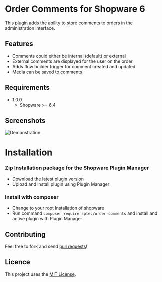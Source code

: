 Order Comments for Shopware 6
=====

This plugin adds the ability to store comments to orders in the administration interface.

Features
-----
- Comments could either be internal (default) or external
- External comments are displayed for the user on the order
- Adds flow builder trigger for comment created and updated
- Media can be saved to comments

Requirements
-----
* 1.0.0
    * Shopware >= 6.4

Screenshots
-----
![Demonstration](https://raw.githubusercontent.com/stefanpoensgen/SptecOrderComments/main/src/Resources/store/images/1.png)

Installation
====

### Zip Installation package for the Shopware Plugin Manager
* Download the latest plugin version
* Upload and install plugin using Plugin Manager

### Install with composer
* Change to your root Installation of shopware
* Run command `composer require sptec/order-comments` and install and active plugin with Plugin Manager

Contributing
-----
Feel free to fork and send [pull requests](https://github.com/stefanpoensgen/SptecOrderComments)!

Licence
-----
This project uses the [MIT License](LICENSE.md).
